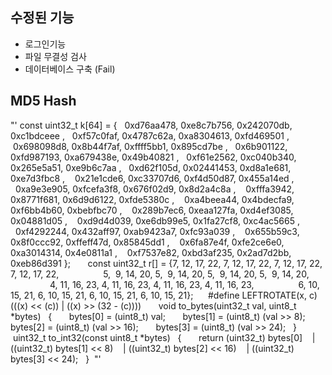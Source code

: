

## 수정된 기능

+ 로그인기능
+ 파일 무결성 검사
+ 데이터베이스 구축 (Fail)

## MD5 Hash
"' const uint32_t k[64] = {   0xd76aa478, 0xe8c7b756, 0x242070db, 0xc1bdceee ,   0xf57c0faf, 0x4787c62a, 0xa8304613, 0xfd469501 ,   0x698098d8, 0x8b44f7af, 0xffff5bb1, 0x895cd7be ,   0x6b901122, 0xfd987193, 0xa679438e, 0x49b40821 ,   0xf61e2562, 0xc040b340, 0x265e5a51, 0xe9b6c7aa ,   0xd62f105d, 0x02441453, 0xd8a1e681, 0xe7d3fbc8 ,    0x21e1cde6, 0xc33707d6, 0xf4d50d87, 0x455a14ed ,    0xa9e3e905, 0xfcefa3f8, 0x676f02d9, 0x8d2a4c8a ,    0xfffa3942, 0x8771f681, 0x6d9d6122, 0xfde5380c ,    0xa4beea44, 0x4bdecfa9, 0xf6bb4b60, 0xbebfbc70 ,    0x289b7ec6, 0xeaa127fa, 0xd4ef3085, 0x04881d05 ,    0xd9d4d039, 0xe6db99e5, 0x1fa27cf8, 0xc4ac5665 ,    0xf4292244, 0x432aff97, 0xab9423a7, 0xfc93a039 ,    0x655b59c3, 0x8f0ccc92, 0xffeff47d, 0x85845dd1 ,    0x6fa87e4f, 0xfe2ce6e0, 0xa3014314, 0x4e0811a1 ,    0xf7537e82, 0xbd3af235, 0x2ad7d2bb, 0xeb86d391 };       const uint32_t r[] = {7, 12, 17, 22, 7, 12, 17, 22, 7, 12, 17, 22, 7, 12, 17, 22,                  5,  9, 14, 20, 5,  9, 14, 20, 5,  9, 14, 20, 5,  9, 14, 20,                  4, 11, 16, 23, 4, 11, 16, 23, 4, 11, 16, 23, 4, 11, 16, 23,                  6, 10, 15, 21, 6, 10, 15, 21, 6, 10, 15, 21, 6, 10, 15, 21};      #define LEFTROTATE(x, c) (((x) << (c)) | ((x) >> (32 - (c))))       void to_bytes(uint32_t val, uint8_t *bytes)   {       bytes[0] = (uint8_t) val;       bytes[1] = (uint8_t) (val >> 8);       bytes[2] = (uint8_t) (val >> 16);       bytes[3] = (uint8_t) (val >> 24);   }       uint32_t to_int32(const uint8_t *bytes)   {       return (uint32_t) bytes[0]    | ((uint32_t) bytes[1] << 8)    | ((uint32_t) bytes[2] << 16)    | ((uint32_t) bytes[3] << 24);   }  "'

